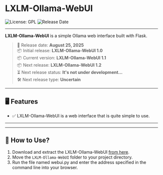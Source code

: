 # LXLM-Ollama-WebUI
![License: GPL](https://img.shields.io/badge/License-GPL-blue.svg)
![Release Date](https://img.shields.io/badge/Release%20Date-2025--8--25-brightgreen)

---

**LXLM-Ollama-WebUI** is a simple Ollama web interface built with Flask.
> 📅 Release date: **August 25, 2025**   
> 📦 Initial release: **LXLM-Ollama-WebUI 1.0**   
> 📦 Current version: **LXLM-Ollama-WebUI 1.1**   
> 📦 Next release: **LXLM-Ollama-WebUI 1.2**   
> ⏳ Next release status: **It's not under development...**   
> 🛠️ Next release type: **Uncertain** 

---

## 🖥️ Features

- ✅ LXLM-Ollama-WebUI is a web interface that is quite simple to use.

---

---

## 🚀 How to Use?

1. Download and extract the LXLM-Ollama-WebUI [from here](https://github.com/LinuxUsersLinuxMint/LXLM-Ollama-WebUI/releases).  
2. Move the `LXLM-Ollama-WebUI` folder to your project directory.  
3. Run the file named webui.py and enter the address specified in the command line into your browser.
